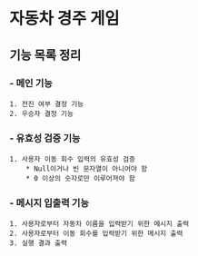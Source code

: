 # 자동차 경주 게임
## 기능 목록 정리
### - 메인 기능
    1. 전진 여부 결정 기능
    2. 우승자 결정 기능

### - 유효성 검증 기능
    1. 사용자 이동 회수 입력의 유효성 검증
        * Null이거나 빈 문자열이 아니어야 함
        * 0 이상의 숫자로만 이루어져야 함

### - 메시지 입출력 기능
    1. 사용자로부터 자동차 이름을 입력받기 위한 메시지 출력
    2. 사용자로부터 이동 회수를 입력받기 위한 메시지 출력
    3. 실행 결과 출력
  
